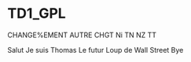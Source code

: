 
# TD1_GPL
CHANGE%EMENT
AUTRE CHGT
Ni
TN
NZ
TT

Salut
Je suis Thomas
Le futur
Loup de Wall Street
Bye

